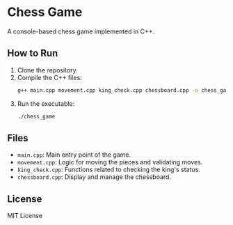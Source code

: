 # Chess Game

A console-based chess game implemented in C++.

## How to Run

1. Clone the repository.
2. Compile the C++ files:
   ```bash
   g++ main.cpp movement.cpp king_check.cpp chessboard.cpp -o chess_game
   ```
3. Run the executable:
   ```bash
   ./chess_game
   ```

## Files

- `main.cpp`: Main entry point of the game.
- `movement.cpp`: Logic for moving the pieces and validating moves.
- `king_check.cpp`: Functions related to checking the king's status.
- `chessboard.cpp`: Display and manage the chessboard.

## License
MIT License

